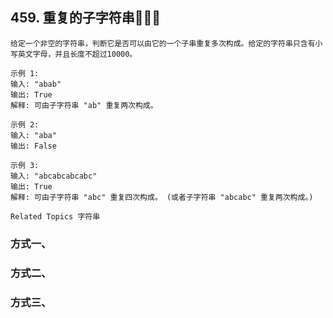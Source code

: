 ## 459. 重复的子字符串🍓🍓🍓  

```
给定一个非空的字符串，判断它是否可以由它的一个子串重复多次构成。给定的字符串只含有小写英文字母，并且长度不超过10000。 

示例 1: 
输入: "abab"
输出: True
解释: 可由子字符串 "ab" 重复两次构成。

示例 2: 
输入: "aba"
输出: False

示例 3: 
输入: "abcabcabcabc"
输出: True
解释: 可由子字符串 "abc" 重复四次构成。 (或者子字符串 "abcabc" 重复两次构成。)

Related Topics 字符串 
```


### 方式一、


### 方式二、



### 方式三、




